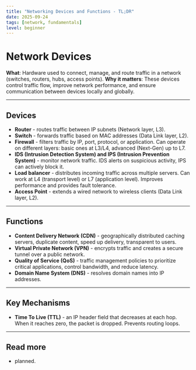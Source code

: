 ```yaml
---
title: "Networking Devices and Functions - TL;DR"
date: 2025-09-24
tags: [network, fundamentals]
level: beginner
---
```


# Network Devices

**What**: Hardware used to connect, manage, and route traffic in a network (switches, routers, hubs, access points).
**Why it matters**: These devices control traffic flow, improve network performance, and ensure communication between devices locally and globally.

---
## Devices

- **Router** - routes traffic between IP subnets (Network layer, L3).
- **Switch** - forwards traffic based on MAC addresses (Data Link layer, L2).
- **Firewall** - filters traffic by IP, port, protocol, or application. Can operate on different layers: basic ones at L3/L4, advanced (Next-Gen) up to L7.
- **IDS (Intrusion Detection System) and IPS (Intrusion Prevention System)** - monitor network traffic. IDS alerts on suspicious activity, IPS can actively block it.
- **Load balancer** - distributes incoming traffic across multiple servers. Can work at L4 (transport level) or L7 (application level). Improves performance and provides fault tolerance.
- **Access Point** - extends a wired network to wireless clients (Data Link layer, L2).

---
## Functions

- **Content Delivery Network (CDN)** - geographically distributed caching servers, duplicate content, speed up delivery, transparent to users.
- **Virtual Private Network (VPN)** - encrypts traffic and creates a secure tunnel over a public network.
- **Quality of Service (QoS)** - traffic management policies to prioritize critical applications, control bandwidth, and reduce latency.
- **Domain Name System (DNS)** - resolves domain names into IP addresses.

---
## Key Mechanisms

- **Time To Live (TTL)** - an IP header field that decreases at each hop. When it reaches zero, the packet is dropped. Prevents routing loops.

---
## Read more
- planned.
